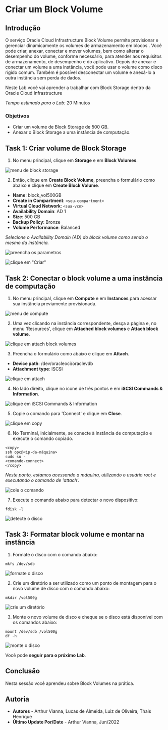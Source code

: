 # Criar um Block Volume

## Introdução

O serviço Oracle Cloud Infrastructure Block Volume permite provisionar e gerenciar dinamicamente os volumes de armazenamento em blocos . Você pode criar, anexar, conectar e mover volumes, bem como alterar o desempenho do volume, conforme necessário, para atender aos requisitos de armazenamento, de desempenho e do aplicativo. Depois de anexar e conectar um volume a uma instância, você pode usar o volume como disco rígido comum. Também é possível desconectar um volume e anexá-lo a outra instância sem perda de dados.

Neste Lab você vai aprender a trabalhar com Block Storage dentro da Oracle Cloud Infrastructure

*Tempo estimado para o Lab:* 20 Minutos

### Objetivos

* Criar um volume de Block Storage de 500 GB.
* Anexar o Block Storage a uma instância de computação.

## Task 1: Criar volume de Block Storage

1.	No menu principal, clique em **Storage** e em **Block Volumes**.

![menu de block storage](./images/block-volume-menu-1.png)

2. Então, clique em **Create Block Volume**, preencha o formulário como abaixo e clique em **Create Block Volume**.

- **Name**: block_vol500GB
- **Create in Compartment**: `<seu-compartment>`
- **Virtual Cloud Network**: `<sua-vcn>`
- **Availability Domain**: AD 1
- **Size**: 500 GB
- **Backup Policy**: Bronze
- **Volume Performance**: Balanced

*Selecione o Availability Domain (AD) do block volume como sendo o mesmo da instância.*

![preencha os parametros](./images/block-volume-config-2.png)

![clique em "Criar"](./images/block-volume-create-3.png)

## Task 2: Conectar o block volume a uma instância de computação

1.	No menu principal, clique em **Compute** e em **Instances** para acessar sua instância previamente provisionada.

![menu de compute](./images/block-volume-compute-4.png)

2. Uma vez clicando na instância correspondente, desça a página e, no menu 'Resources', clique em **Attached block volumes** e **Attach block volume**.

![clique em attach block volumes](./images/block-volume-attach-5.png)

3. Preencha o formulário como abaixo e clique em **Attach**.

- **Device path**: /dev/oracleoci/oraclevdb
- **Attachment type**: ISCSI

![clique em attach](./images/block-volume-attach-config-6.png)

4. No lado direito, clique no ícone de três pontos e em **iSCSI Commands & Information**.

![clique em iSCSI Commands & Information](./images/block-volume-iscsi-7.png)

5. Copie o comando para 'Connect' e clique em **Close**.

![clique em copy](./images/block-volume-iscsi-copy-8.png)

6. No Terminal, inicialmente, se conecte à instância de computação e execute o comando copiado.

``` shell
<copy>
ssh opc@<ip-da-máquina>
sudo su -
<comando-connect>
</copy>
```

*Neste ponto, estamos acessando a máquina, utilizando o usuário root e executando o comando de 'attach'.*

![cole o comando](./images/block-volume-iscsi-paste-9.png)

7. Execute o comando abaixo para detectar o novo dispositivo:

``` shell
fdisk -l
```

![detecte o disco](./images/block-volume-detect-10.png)

## Task 3: Formatar block volume e montar na instância

1. Formate o disco com o comando abaixo:

``` shell
mkfs /dev/sdb
```

![formate o disco](./images/block-volume-format-11.png)

2. Crie um diretório a ser utilizado como um ponto de montagem para o novo volume de disco com o comando abaixo:

``` shell
mkdir /vol500g
```

![crie um diretório](./images/block-volume-folder-12.png)

3. Monte o novo volume de disco e cheque se o disco está disponível com os comandos abaixo:

``` shell
mount /dev/sdb /vol500g
df -h
```

![monte o disco](./images/block-volume-mount-13.png)

Você pode **seguir para o próximo Lab**.

## Conclusão

Nesta sessão você aprendeu sobre Block Volumes na prática.

## Autoria

- **Autores** - Arthur Vianna, Lucas de Almeida, Luiz de Oliveira, Thais Henrique
- **Último Update Por/Date** - Arthur Vianna, Jun/2022